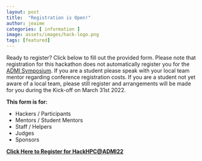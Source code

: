 ```yaml
---
layout: post
title:  "Registration is Open!"
author: jeaime
categories: [ information ]
image: assets/images/hack-logo.png
tags: [featured]
---
```

Ready to register? Click below to fill out the provided form. Please note that registration for this hackathon does not automatically register you for the [ADMI Symposium](https://www.admiusa.org/admi2022/). If you are a student please speak with your local team mentor regarding conference registration costs. If you are a student not yet aware of a local team, please still register and arrangements will be made for you during the Kick-off on March 31st 2022.

**This form is for:**
* Hackers / Participants
* Mentors / Student Mentors
* Staff / Helpers
* Judges
* Sponsors

**[Click Here to Register for HackHPC@ADMI22](https://forms.gle/9cneEyYo8jvTkez79)**
